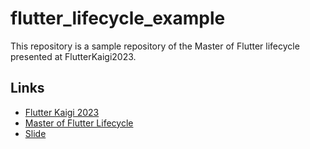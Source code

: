 # flutter_lifecycle_example

This repository is a sample repository of the Master of Flutter lifecycle presented at
FlutterKaigi2023.

## Links

* [Flutter Kaigi 2023](https://flutterkaigi.jp/2023/)
* [Master of Flutter Lifecycle](https://flutterkaigi.jp/2023/sessions/f76c37b8-172d-4072-ad4a-bd870bc15728)
* [Slide](https://speakerdeck.com/aakira/master-of-flutter-lifecycle)